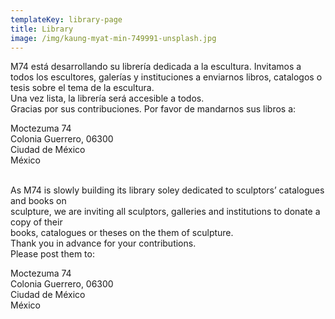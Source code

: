 ```yaml
---
templateKey: library-page
title: Library
image: /img/kaung-myat-min-749991-unsplash.jpg
---
```

M74 está desarrollando su librería dedicada a la escultura. Invitamos a todos los escultores, 
galerías y instituciones a enviarnos libros, catalogos o tesis sobre el tema de la escultura. \
Una vez lista, la librería será accesible a todos. \
Gracias por sus contribuciones. Por favor de mandarnos sus libros a:

Moctezuma 74 \
Colonia Guerrero, 06300 \
Ciudad de México \
México \
 &nbsp;

As M74 is slowly building its library soley dedicated to sculptors’ catalogues and books on \
sculpture, we are inviting all sculptors, galleries and institutions to donate a copy of their \
books, catalogues or theses on the them of sculpture. \
Thank you in advance for your contributions. \
Please post them to:

Moctezuma 74 \
Colonia Guerrero, 06300 \
Ciudad de México \
México